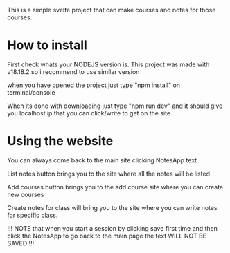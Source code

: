 This is a simple svelte project that can make courses and notes for those courses.

# How to install #
First check whats your NODEJS version is. This project was made with v18.18.2 so i recommend to use similar version

when you have opened the project just type "npm install" on terminal/console

When its done with downloading just type "npm run dev" and it should give you localhost ip that you can click/write to get on the site

# Using the website #

You can always come back to the main site clicking NotesApp text

List notes button brings you to the site where all the notes will be listed

Add courses button brings you to the add course site where you can create new courses

Create notes for class will bring you to the site where you can write notes for specific class. 

!!! NOTE that when you start a session by clicking save first time and then click the NotesApp to go back to the main page the text WILL NOT BE SAVED !!!
